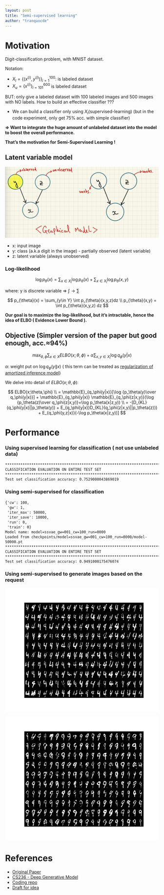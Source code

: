 ```yaml
---
layout: post
title: "Semi-supervised learning"
author: "tranquocde"
---
```


# Motivation

Digit-classification problem, with MNIST dataset.

Notation:

- $X_l=\{(x^{(i)},y^{(i)})\}_{i=1}^{100}$: is labeled dataset
- $X_u = \{x^{(i)}\}_{i=101}^{600}$ is labeled dataset

BUT: only give a labeled dataset with 100 labeled images and 500 images with NO labels. How to build an effective classifier ???

- We can build a classifier only using $X_l$(supervised-learning) (but in the code experiment, only get 75% acc. with simple classifier)

**⇒ Want to integrate the huge amount of unlabeled dataset into the model to boost the overall performance.**

**That’s the motivation for Semi-Supervised Learning !**

## Latent variable model

![Screenshot 2023-11-09 at 13.20.53.png](/img/posts/smvae/Screenshot_2023-11-09_at_13.20.53.png)

- x: input image
- y: class (a.k.a digit in the image) - partially observed (latent variable)
- z: latent variable (always unobserved)

### Log-likelihood

$$
\log p_{\theta}(x) = \sum_{x\in X_l}\log p_{\theta}(x) + \sum_{x\in X_l}\log p_{\theta}(x,y)
$$

where: y is discrete variable ⇒ $\int \rightarrow \sum$

$$
p_{\theta}(x) = \sum_{y\in Y} \int p_{\theta}(x,y,z)dz \\ 
p_{\theta}(x,y) = \int p_{\theta}(x,y,z) dz
$$

**Our goal is to maximize the log-likelihood, but it’s intractable, hence the idea of ELBO ( Evidence Lower Bound ).**

## Objective (Simpler version of the paper but good enough, acc.$\approx$94%)

$$
\max_{\theta,\phi}\sum_{x\in X}ELBO(x;\theta,\phi) + \alpha\sum_{x,y\in X_l}\log q_{\phi}(y|x)
$$

$\alpha$: weight put on $\log q_\phi(y\|x)$ ( this term can be treated as [regularization of amortized inference model](https://arxiv.org/pdf/1805.08913.pdf))

We delve into detail of $ELBO(x;\theta,\phi)$:

$$
ELBO(x;\theta,\phi) \\
= \mathbb{E}_{q_\phi(y|x)}[\log {p_\theta(y)\over q_\phi(y|x)}] + \mathbb{E}_{q_\phi(y|x)} \mathbb{E}_{q_\phi(z|x,y)}(\log {p_\theta(z)\over q_\phi(z|x,y)}+\log p_\theta(x|z,y)) \\
= -[D_{KL}(q_\phi(y|x)||p_\theta(y)) + E_{q_\phi(y|x)}D_{KL}(q_\phi(z|x,y)||p_\theta(z))) + E_{q_\phi(y,z|x)}(-\log p_\theta(x|z,y))]
$$

# Performance

### Using supervised learning for classification ( not use unlabeled data)

```
********************************************************************************
CLASSIFICATION EVALUATION ON ENTIRE TEST SET
********************************************************************************
Test set classification accuracy: 0.7529000043869019
```


### Using semi-supervised for classification

```
{'cw': 100,
 'gw': 1,
 'iter_max': 50000,
 'iter_save': 10000,
 'run': 0,
 'train': 0}
Model name: model=ssvae_gw=001_cw=100_run=0000
Loaded from checkpoints/model=ssvae_gw=001_cw=100_run=0000/model-50000.pt
********************************************************************************
CLASSIFICATION EVALUATION ON ENTIRE TEST SET
********************************************************************************
Test set classification accuracy: 0.9491000175476074
```

### Using semi-supervised to generate images based on the request

![visualize_200_digit_ssvae_[4].png](/img/posts/smvae/visualize_200_digit_ssvae_4.png)

![visualize_200_digit_ssvae.png](/img/posts/smvae/visualize_200_digit_ssvae.png)

# References

- [Original Paper](https://arxiv.org/abs/1406.5298)
- [CS236 - Deep Generative Model](https://deepgenerativemodels.github.io/)
- [Coding repo](https://github.com/tranquocde/cs236-hw/tree/master/hw2-starter)
- [Draft for idea](https://share.goodnotes.com/s/MoosQrrBjlbvutfiJkps9i)
